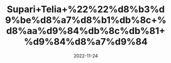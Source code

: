 ---
title: 'Supari+Telia+%22%22%d8%b3%d9%be%d8%a7%d8%b1%db%8c+%d8%aa%d9%84%db%8c%db%81+%d9%84%d8%a7%d9%84'
date: '2022-11-24' 
metatag: '' 
inventory: '0' 
draft: false 
# meta description 
shortDescripton: 'Betel+Nut+Red+Telia+Supari+(Betel+Nut+Red)+100%25+Original+%26+Premium+Quality+Organic+Product.+Effective+for+mouth+Ulcers%2c+leucorrhea%2c+Dental+plaque%2c+Joint+pain'
description: 'Herbs+%d8%ac%da%91%db%8c+%d8%a8%d9%88%d9%b9%db%8c'
longdescription: ''
tags: ''
brand: ''
subCategory: ''
unit: '10 gm-Pk'
sellCount: '0'
featured: False
# product Price
price: '40.0'
# Product Short Description
shortDescription: 'Betel+Nut+Red+Telia+Supari+(Betel+Nut+Red)+100%25+Original+%26+Premium+Quality+Organic+Product.+Effective+for+mouth+Ulcers%2c+leucorrhea%2c+Dental+plaque%2c+Joint+pain'
productID: '02026F17-982C-ED11-9968-005056B3A416'
type: 'products'
category: 'Herbs+%d8%ac%da%91%db%8c+%d8%a8%d9%88%d9%b9%db%8c' 
thumnailproduct: 'https://eraconnect.blob.core.windows.net/product-images/aminsaddiquidawakhana/02026F17-982C-ED11-9968-005056B3A416.webp' 
images:
  - image: 'https://eraconnect.blob.core.windows.net/product-images/aminsaddiquidawakhana/02026F17-982C-ED11-9968-005056B3A416.webp'  
Variants:
---